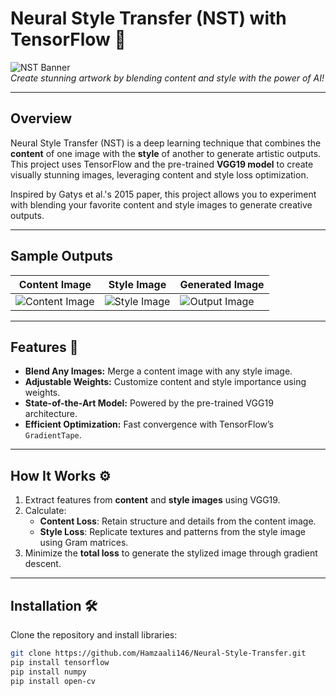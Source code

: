 # Neural Style Transfer (NST) with TensorFlow 🎨

![NST Banner](https://i.ibb.co/WVLWprW/Neural-Style-Transfer.png)  
*Create stunning artwork by blending content and style with the power of AI!*

---

## **Overview** 

Neural Style Transfer (NST) is a deep learning technique that combines the **content** of one image with the **style** of another to generate artistic outputs. This project uses TensorFlow and the pre-trained **VGG19 model** to create visually stunning images, leveraging content and style loss optimization.

Inspired by Gatys et al.'s 2015 paper, this project allows you to experiment with blending your favorite content and style images to generate creative outputs.

---

## **Sample Outputs**

| **Content Image**              | **Style Image**              | **Generated Image**          |
|--------------------------------|------------------------------|------------------------------|
| ![Content Image](https://via.placeholder.com/300x300?text=Content+Image) | ![Style Image](https://via.placeholder.com/300x300?text=Style+Image) | ![Output Image](https://via.placeholder.com/300x300?text=Generated+Image) |

---

##  **Features** 🚀

- **Blend Any Images:** Merge a content image with any style image.
- **Adjustable Weights:** Customize content and style importance using weights.
- **State-of-the-Art Model:** Powered by the pre-trained VGG19 architecture.
- **Efficient Optimization:** Fast convergence with TensorFlow’s `GradientTape`.

---

##  **How It Works** ⚙️

1. Extract features from **content** and **style images** using VGG19.
2. Calculate:
   - **Content Loss**: Retain structure and details from the content image.
   - **Style Loss**: Replicate textures and patterns from the style image using Gram matrices.
3. Minimize the **total loss** to generate the stylized image through gradient descent.

---

##  **Installation** 🛠️

Clone the repository and install libraries:
   ```bash
   git clone https://github.com/Hamzaali146/Neural-Style-Transfer.git
   pip install tensorflow
   pip install numpy
   pip install open-cv